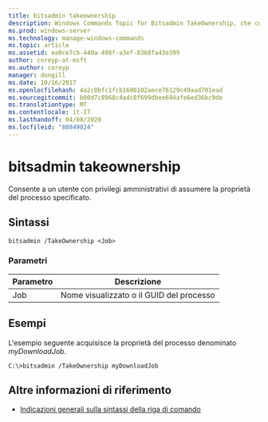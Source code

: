 ```yaml
---
title: bitsadmin takeownership
description: Windows Commands Topic for Bitsadmin TakeOwnership, che consente a un utente con privilegi amministrativi di assumere la proprietà del processo specificato.
ms.prod: windows-server
ms.technology: manage-windows-commands
ms.topic: article
ms.assetid: ea0ce7cb-440a-498f-a3ef-8368fa43e399
author: coreyp-at-msft
ms.author: coreyp
manager: dongill
ms.date: 10/16/2017
ms.openlocfilehash: 4a2c0bfc1fcb1606102aece76129c49aad701ead
ms.sourcegitcommit: b00d7c8968c4adc8f699dbee694afe6ed36bc9de
ms.translationtype: MT
ms.contentlocale: it-IT
ms.lasthandoff: 04/08/2020
ms.locfileid: "80849024"
---
```

# <a name="bitsadmin-takeownership"></a>bitsadmin takeownership

Consente a un utente con privilegi amministrativi di assumere la proprietà del processo specificato.

## <a name="syntax"></a>Sintassi

```
bitsadmin /TakeOwnership <Job>
```

### <a name="parameters"></a>Parametri

|Parametro|Descrizione|
|---------|-----------|
|Job|Nome visualizzato o il GUID del processo|

## <a name="examples"></a><a name=BKMK_examples></a>Esempi

L'esempio seguente acquisisce la proprietà del processo denominato *myDownloadJob*.
```
C:\>bitsadmin /TakeOwnership myDownloadJob
```

## <a name="additional-references"></a>Altre informazioni di riferimento

- [Indicazioni generali sulla sintassi della riga di comando](command-line-syntax-key.md)